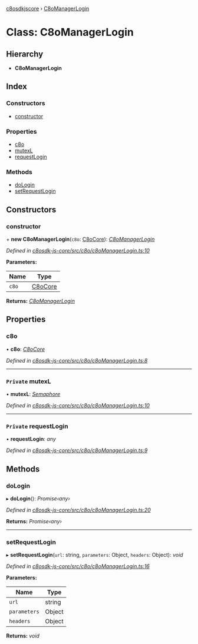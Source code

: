 [c8osdkjscore](../README.md) › [C8oManagerLogin](c8omanagerlogin.md)

# Class: C8oManagerLogin

## Hierarchy

* **C8oManagerLogin**

## Index

### Constructors

* [constructor](c8omanagerlogin.md#constructor)

### Properties

* [c8o](c8omanagerlogin.md#c8o)
* [mutexL](c8omanagerlogin.md#private-mutexl)
* [requestLogin](c8omanagerlogin.md#private-requestlogin)

### Methods

* [doLogin](c8omanagerlogin.md#dologin)
* [setRequestLogin](c8omanagerlogin.md#setrequestlogin)

## Constructors

###  constructor

\+ **new C8oManagerLogin**(`c8o`: [C8oCore](c8ocore.md)): *[C8oManagerLogin](c8omanagerlogin.md)*

*Defined in [c8osdk-js-core/src/c8o/c8oManagerLogin.ts:10](https://github.com/convertigo/c8osdk-angular/blob/41c81a4/src/c8o/c8oManagerLogin.ts#L10)*

**Parameters:**

Name | Type |
------ | ------ |
`c8o` | [C8oCore](c8ocore.md) |

**Returns:** *[C8oManagerLogin](c8omanagerlogin.md)*

## Properties

###  c8o

• **c8o**: *[C8oCore](c8ocore.md)*

*Defined in [c8osdk-js-core/src/c8o/c8oManagerLogin.ts:8](https://github.com/convertigo/c8osdk-angular/blob/41c81a4/src/c8o/c8oManagerLogin.ts#L8)*

___

### `Private` mutexL

• **mutexL**: *[Semaphore](semaphore.md)*

*Defined in [c8osdk-js-core/src/c8o/c8oManagerLogin.ts:10](https://github.com/convertigo/c8osdk-angular/blob/41c81a4/src/c8o/c8oManagerLogin.ts#L10)*

___

### `Private` requestLogin

• **requestLogin**: *any*

*Defined in [c8osdk-js-core/src/c8o/c8oManagerLogin.ts:9](https://github.com/convertigo/c8osdk-angular/blob/41c81a4/src/c8o/c8oManagerLogin.ts#L9)*

## Methods

###  doLogin

▸ **doLogin**(): *Promise‹any›*

*Defined in [c8osdk-js-core/src/c8o/c8oManagerLogin.ts:20](https://github.com/convertigo/c8osdk-angular/blob/41c81a4/src/c8o/c8oManagerLogin.ts#L20)*

**Returns:** *Promise‹any›*

___

###  setRequestLogin

▸ **setRequestLogin**(`url`: string, `parameters`: Object, `headers`: Object): *void*

*Defined in [c8osdk-js-core/src/c8o/c8oManagerLogin.ts:16](https://github.com/convertigo/c8osdk-angular/blob/41c81a4/src/c8o/c8oManagerLogin.ts#L16)*

**Parameters:**

Name | Type |
------ | ------ |
`url` | string |
`parameters` | Object |
`headers` | Object |

**Returns:** *void*
